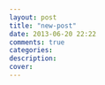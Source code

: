 ```yaml
---
layout: post
title: "new-post"
date: 2013-06-20 22:22
comments: true
categories: 
description: 
cover: 
---
```


